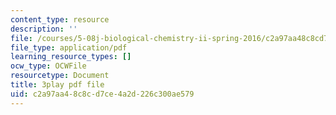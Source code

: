 ```yaml
---
content_type: resource
description: ''
file: /courses/5-08j-biological-chemistry-ii-spring-2016/c2a97aa48c8cd7ce4a2d226c300ae579_RBH2RVDrJYI.pdf
file_type: application/pdf
learning_resource_types: []
ocw_type: OCWFile
resourcetype: Document
title: 3play pdf file
uid: c2a97aa4-8c8c-d7ce-4a2d-226c300ae579
---
```

